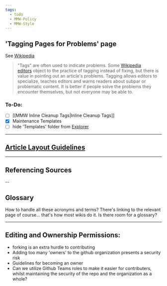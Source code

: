 ```yaml
---
tags:
  - todo
  - MMW-Policy
  - MMW-Style
---
```


## 'Tagging Pages for Problems' page

See [Wikipedia](https://en.m.wikipedia.org/wiki/Wikipedia:Tagging_pages_for_problems)

> "Tags" are often used to indicate problems. Some [Wikipedia editors](https://en.m.wikipedia.org/wiki/Wikipedia:Wikipedians "Wikipedia:Wikipedians") object to the practice of tagging instead of fixing, but there is value in pointing out an article's problems. Tagging allows editors to specialize, teaches editors and warns readers about subpar or problematic content. It is better if people solve the problems they encounter themselves, but not everyone may be able to.

### To-Do:

- [ ] [[MMW Inline Cleanup Tags|Inline Cleanup Tags]]
- [x] Maintenance Templates
- [ ] hide 'Templates' folder from [Explorer](https://quartz.jzhao.xyz/features/explorer)

---

## [Article Layout Guidelines](https://morrowind-modding.github.io/MMW-Design--and--Planning/Manual-of-Style---36-Sermons-of-MMW/Article-Layout-Guidelines)

---

## Referencing Sources

--

## Glossary

How to handle all these acronyms and terms? There's linking to the relevant page of course... that's how most wikis do it. Is there room for a glossary?

---

## Editing and Ownership Permissions:

- forking is an extra hurdle to contributing
- Adding too many 'owners' to the github organization presents a security risk
- Guidelines for becoming an owner
- Can we utilize Github Teams roles to make it easier for contributers, whilst maintaining the security of the repo and the organization as a whole?